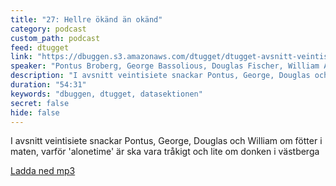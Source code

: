 ```yaml
---
title: "27: Hellre ökänd än okänd"
category: podcast
custom_path: podcast
feed: dtugget
link: "https://dbuggen.s3.amazonaws.com/dtugget/dtugget-avsnitt-veintisiete.mp3"
speaker: "Pontus Broberg, George Bassolious, Douglas Fischer, William Agnér"
description: "I avsnitt veintisiete snackar Pontus, George, Douglas och William om fötter i maten, varför 'alonetime' är ska vara tråkigt och lite om donken i västberga"
duration: "54:31"
keywords: "dbuggen, dtugget, datasektionen"
secret: false
hide: false
---
```

<script src="/audiojs/audio.min.js"></script>
<script>
  audiojs.events.ready(function() {
    var as = audiojs.createAll();
  });
</script>

I avsnitt veintisiete snackar Pontus, George, Douglas och William om fötter i maten, varför 'alonetime' är ska vara tråkigt och lite om donken i västberga

<audio src="{{ page.link }}" preload="auto"></audio>

<p class="center">
  <a class="center" href="{{ page.link }}">Ladda ned mp3</a>
</p>
